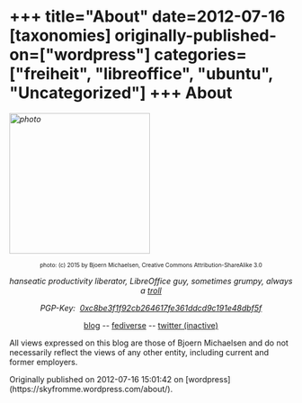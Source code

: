 +++
title="About"
date=2012-07-16
[taxonomies]
originally-published-on=["wordpress"]
categories=["freiheit", "libreoffice", "ubuntu", "Uncategorized"]
+++
About
=====

<em><img class="aligncenter wp-image-318" src="/img/wp/2012/07/photo.jpg" alt="photo" width="250" height="250" /></em>
<p style="text-align:center;font-size:x-small;">photo: (c) 2015 by Bjoern Michaelsen, Creative Commons Attribution-ShareAlike 3.0</p>
<p style="text-align:center;"><em>hanseatic productivity liberator, LibreOffice guy, sometimes grumpy, always a <a href="https://www.youtube.com/watch?v=jOhWZOn_IWY">troll</a></em></p>
<p style="text-align:center;"><em>PGP-Key:  <a href="http://keyserver.ubuntu.com:11371/pks/lookup?search=0xC8BE3F1F92CB264617FE361DDCD9C191E48DBF5F&amp;op=index">0xc8be3f1f92cb264617fe361ddcd9c191e48dbf5f</a></em></p>
<p style="text-align:center;">
<a href="/blog">blog</a>
-- <a rel="me" href="https://chaos.social/@Sweetshark">fediverse</a>
-- <a href="https://twitter.com/Sweet5hark">twitter (inactive)</a>
</p>
<p style="text-align:left;">All views expressed on this blog are those of Bjoern Michaelsen and do not necessarily reflect the views of any other entity, including current and former employers.</p>
Originally published on 2012-07-16 15:01:42 on [wordpress](https://skyfromme.wordpress.com/about/).

